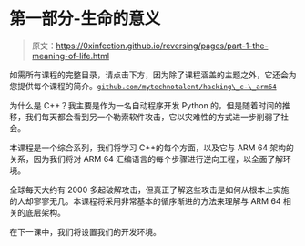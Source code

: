 # 第一部分-生命的意义

> 原文：<https://0xinfection.github.io/reversing/pages/part-1-the-meaning-of-life.html>

如需所有课程的完整目录，请点击下方，因为除了课程涵盖的主题之外，它还会为您提供每个课程的简介。[`github.com/mytechnotalent/hacking\_c-\_arm64`](https://github.com/mytechnotalent/hacking\_c-\_arm64)

为什么是 C++？我主要是作为一名自动程序开发 Python 的，但是随着时间的推移，我们每天都会看到另一个勒索软件攻击，它以灾难性的方式进一步削弱了社会。

本课程是一个综合系列，我们将学习 C++的每个方面，以及它与 ARM 64 架构的关系，因为我们将对 ARM 64 汇编语言的每个步骤进行逆向工程，以全面了解环境。

全球每天大约有 2000 多起破解攻击，但真正了解这些攻击是如何从根本上实施的人却寥寥无几。本课程将采用非常基本的循序渐进的方法来理解与 ARM 64 相关的底层架构。

在下一课中，我们将设置我们的开发环境。